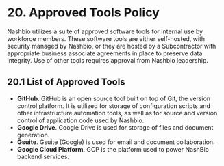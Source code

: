 # 20. Approved Tools Policy

Nashbio utilizes a suite of approved software tools for internal use by workforce members. These software tools are either self-hosted, with security managed by Nashbio, or they are hosted by a Subcontractor with appropriate business associate agreements in place to preserve data integrity. Use of other tools requires approval from Nashbio leadership.

## 20.1 List of Approved Tools

* **GitHub**. GitHub is an open source tool built on top of Git, the version control platform. It is utilized for storage of configuration scripts and other infrastructure automation tools, as well as for source and version control of application code used by Nashbio.
* **Google Drive**. Google Drive is used for storage of files and document generation.
* **Gsuite**. Gsuite (Google) is used for email and document collaboration.
* **Google Cloud Platform**. GCP is the platform used to power NashBio backend services.

